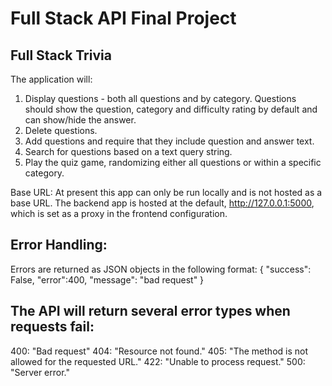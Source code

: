 # Full Stack API Final Project

## Full Stack Trivia

The application will:

1) Display questions - both all questions and by category. Questions should show the question, category and difficulty rating by default and can show/hide the answer.
2) Delete questions.
3) Add questions and require that they include question and answer text.
4) Search for questions based on a text query string.
5) Play the quiz game, randomizing either all questions or within a specific category.

Base URL: At present this app can only be run locally and is not hosted as a base URL.
The backend app is hosted at the default, http://127.0.0.1:5000, which is set as a proxy in the frontend configuration.

## Error Handling:
Errors are returned as JSON objects in the following format:
{
  "success": False,
  "error":400,
  "message": "bad request"
}

## The API will return several error types when requests fail:
400: "Bad request"
404: "Resource not found."
405: "The method is not allowed for the requested URL."
422: "Unable to process request."
500: "Server error."
